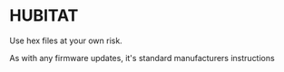 # HUBITAT

Use hex files at your own risk.

As with any firmware updates, it's standard manufacturers instructions
